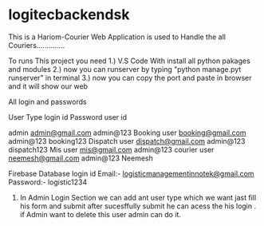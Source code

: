 # logitecbackendsk
This is a Hariom-Courier Web Application is used to Handle the all Couriers..............

To runs This project you need
   1.) V.S Code With install all python pakages and modules
   2.) now you can runserver by typing "python manage.pyt runserver" in terminal
   3.) now you can copy the port and paste in browser and it will show our web

 
All login and passwords

User Type                      login id                        Password                    user id

admin                         admin@gmail.com        admin@123
Booking user              booking@gmail.com     admin@123                 booking123
Dispatch user             dispatch@gmail.com    admin@123                 dispatch123
Mis user                     mis@gmail.com            admin@123
courier user               neemesh@gmail.com    admin@123                 Neemesh


Firebase Database login id
Email:- logisticmanagementinnotek@gmail.com
Password:- logistic1234 


1) In Admin Login Section we can add ant user type which we want jast fill his form and submit after sucesffully submit he can acess the his login .
  if Admin want to delete this user admin can do it.
